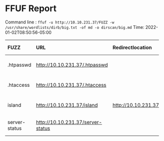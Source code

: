 # FFUF Report

  Command line : `ffuf -u http://10.10.231.37/FUZZ -w /usr/share/wordlists/dirb/big.txt -of md -o dirscan/big.md`
  Time: 2022-01-02T08:50:56-05:00

  | FUZZ | URL | Redirectlocation | Position | Status Code | Content Length | Content Words | Content Lines | Content Type | ResultFile |
  | :- | :-- | :--------------- | :---- | :------- | :---------- | :------------- | :------------ | :--------- | :----------- |
  | .htpasswd | http://10.10.231.37/.htpasswd |  | 16 | 403 | 199 | 14 | 8 | text/html; charset=iso-8859-1 |  |
  | .htaccess | http://10.10.231.37/.htaccess |  | 15 | 403 | 199 | 14 | 8 | text/html; charset=iso-8859-1 |  |
  | island | http://10.10.231.37/island | http://10.10.231.37/island/ | 9908 | 301 | 235 | 14 | 8 | text/html; charset=iso-8859-1 |  |
  | server-status | http://10.10.231.37/server-status |  | 16215 | 403 | 199 | 14 | 8 | text/html; charset=iso-8859-1 |  |
  